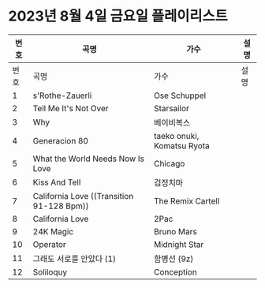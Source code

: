 # 2023년 8월 4일 금요일 플레이리스트

| 번호 | 곡명 | 가수 | 설명 |
|------|------|------|------|
| 번호 | 곡명 | 가수 | 설명 |
| 1 | s'Rothe-Zauerli | Ose Schuppel |  |
| 2 | Tell Me It's Not Over | Starsailor |  |
| 3 | Why | 베이비복스 |  |
| 4 | Generacion 80 | taeko onuki, Komatsu Ryota |  |
| 5 | What the World Needs Now Is Love | Chicago |  |
| 6 | Kiss And Tell | 검정치마 |  |
| 7 | California Love ((Transition 91-128 Bpm)) | The Remix Cartell |  |
| 8 | California Love | 2Pac |  |
| 9 | 24K Magic | Bruno Mars |  |
| 10 | Operator | Midnight Star |  |
| 11 | 그래도 서로를 안았다 (1) | 함병선 (9z) |  |
| 12 | Soliloquy | Conception |  |
